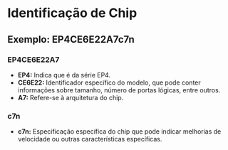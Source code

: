# Identificação de Chip

## Exemplo: EP4CE6E22A7c7n

### EP4CE6E22A7

- **EP4:** Indica que é da série EP4.
- **CE6E22:** Identificador específico do modelo, que pode conter informações sobre tamanho, número de portas lógicas, entre outros.
- **A7:** Refere-se à arquitetura do chip.

### c7n

- **c7n:** Especificação específica do chip que pode indicar melhorias de velocidade ou outras características específicas.
